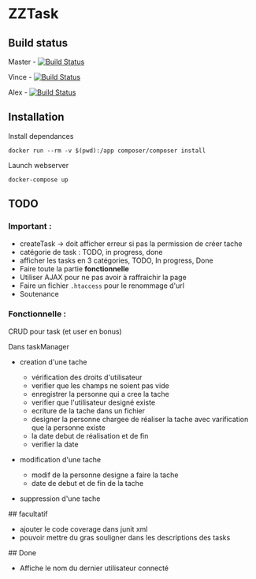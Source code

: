 
# ZZTask

## Build status

Master - [![Build Status](https://travis-ci.org/vmizoules/zztasks.svg?branch=master)](https://travis-ci.org/vmizoules/zztasks)

Vince - [![Build Status](https://travis-ci.org/vmizoules/zztasks.svg?branch=vince)](https://travis-ci.org/vmizoules/zztasks)

Alex - [![Build Status](https://travis-ci.org/vmizoules/zztasks.svg?branch=alex)](https://travis-ci.org/vmizoules/zztasks)

## Installation

Install dependances

    docker run --rm -v $(pwd):/app composer/composer install

Launch webserver

    docker-compose up

## TODO

### Important :
  * createTask -> doit afficher erreur si pas la permission de créer tache
  * catégorie de task : TODO, in progress, done
  * afficher les tasks en 3 catégories, TODO, In progress, Done
  * Faire toute la partie **fonctionnelle**
  * Utiliser AJAX pour ne pas avoir à raffraichir la page
  * Faire un fichier `.htaccess` pour le renommage d'url
  * Soutenance

### Fonctionnelle :

CRUD pour task (et user en bonus)

Dans taskManager
  * creation d'une tache 
    * vérification des droits d'utilisateur 
    * verifier que les champs ne soient pas vide  
    * enregistrer la personne qui a cree la tache
    * verifier que l'utilisateur designé existe
    * ecriture de la tache dans un fichier 
    * designer la personne chargee de réaliser la tache avec varification que la personne existe
    * la date debut de réalisation et de fin 
    * verifier la date

  * modification d'une tache
    * modif de la personne designe a faire la tache 
    * date de debut et de fin de la tache
  * suppression d'une tache 

## facultatif

  * ajouter le code coverage dans junit xml
  * pouvoir mettre du gras souligner dans les descriptions des tasks

## Done

  * Affiche le nom du dernier utilisateur connecté
  